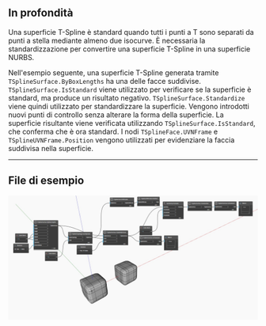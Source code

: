 ## In profondità
Una superficie T-Spline è standard quando tutti i punti a T sono separati da punti a stella mediante almeno due isocurve. È necessaria la standardizzazione per convertire una superficie T-Spline in una superficie NURBS.

Nell'esempio seguente, una superficie T-Spline generata tramite `TSplineSurface.ByBoxLengths` ha una delle facce suddivise. `TSplineSurface.IsStandard` viene utilizzato per verificare se la superficie è standard, ma produce un risultato negativo.
`TSplineSurface.Standardize` viene quindi utilizzato per standardizzare la superficie. Vengono introdotti nuovi punti di controllo senza alterare la forma della superficie. La superficie risultante viene verificata utilizzando `TSplineSurface.IsStandard`, che conferma che è ora standard.
I nodi `TSplineFace.UVNFrame` e `TSplineUVNFrame.Position` vengono utilizzati per evidenziare la faccia suddivisa nella superficie.
___
## File di esempio

![TSplineSurface.IsStandard](./Autodesk.DesignScript.Geometry.TSpline.TSplineSurface.IsStandard_img.jpg)

